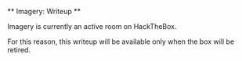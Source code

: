 ** Imagery: Writeup **

Imagery is currently an active room on HackTheBox.

For this reason, this writeup will be available only when the box will be retired.
